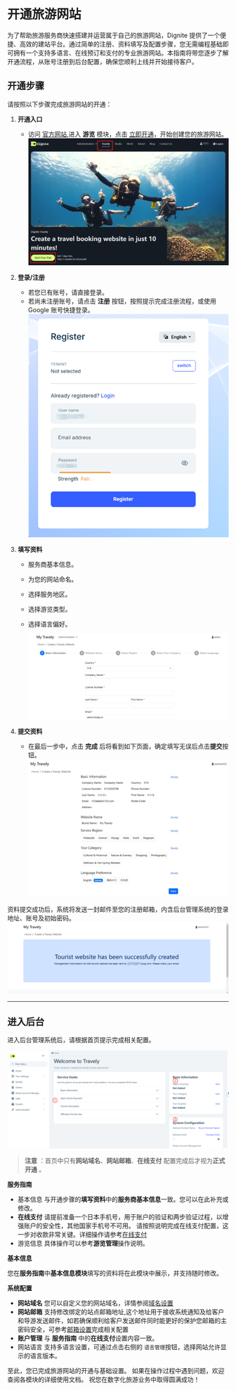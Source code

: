 # 开通旅游网站

为了帮助旅游服务商快速搭建并运营属于自己的旅游网站，Dignite 提供了一个便捷、高效的建站平台。通过简单的注册、资料填写及配置步骤，您无需编程基础即可拥有一个支持多语言、在线预订和支付的专业旅游网站。本指南将带您逐步了解开通流程，从账号注册到后台配置，确保您顺利上线并开始接待客户。

## 开通步骤

请按照以下步骤完成旅游网站的开通：

1. **开通入口**

   - 访问 [官方网站](https://dignite.com),进入 **游览** 模块，点击 [立即开通](https://dignite.com/zh-Hans/travely)，开始创建您的旅游网站。
     ![Open-Travely](images/Open-Travely.jpg)
2. **登录/注册**

   - 若您已有账号，请直接登录。
   - 若尚未注册账号，请点击 **注册** 按钮，按照提示完成注册流程，或使用 Google 账号快捷登录。
     ![Register](images/Register.jpg)
3. **填写资料**

   - 服务商基本信息。
   - 为您的网站命名。
   - 选择服务地区。
   - 选择游览类型。
   - 选择语言偏好。

     ![填写资料步骤](images/Create-Step.jpg)
4. **提交资料**

   - 在最后一步中，点击 **完成** 后将看到如下页面，确定填写无误后点击**提交**按钮。
     ![Finish](images/Finish.jpg)

资料提交成功后，系统将发送一封邮件至您的注册邮箱，内含后台管理系统的登录地址、账号及初始密码。
![Finish](images/Redirect-Travely.jpg)

---

## 进入后台

进入后台管理系统后，请根据首页提示完成相关配置。

![Finish](images/Server-Index.jpg)

> **注意**  ：首页中只有**网站域名**、**网站邮箱**、**在线支付** 配置完成后才视为**正式开通** 。

 **服务指南**

- 基本信息
  与开通步骤的**填写资料**中的**服务商基本信息**一致。您可以在此补充或修改。
- **在线支付**
  请提前准备一个日本手机号，用于账户的验证和两步验证过程，以增强账户的安全性，其他国家手机号不可用。
  请按照说明完成在线支付配置，这一步对收款非常关键。详细操作请参考[在线支付](Online-Payment.md)
- 游览信息
  具体操作可以参考**游览管理**操作说明。

**基本信息**

  您在**服务指南**中**基本信息模块**填写的资料将在此模块中展示，并支持随时修改。

 **系统配置**

- **网站域名**
  您可以自定义您的网站域名，详情参阅[域名设置](Domain-Settings.md)
- **网站邮箱**
  支持修改绑定的站点邮箱地址,这个地址用于接收系统通知及给客户和导游发送邮件，如若确保顺利给客户发送邮件同时能更好的保护您邮箱的主密码安全，可参考[邮箱设置](Email-Settings.md)完成相关配置
- **账户管理**
  与 **服务指南** 中的**在线支付**设置内容一致。
- 网站语言
  支持多语言设置，可通过点击右侧的 `语言管理`按钮，选择网站允许显示的语言版本。

至此，您已完成旅游网站的开通与基础设置。
如果在操作过程中遇到问题，欢迎查阅各模块的详细使用文档。
祝您在数字化旅游业务中取得圆满成功！
